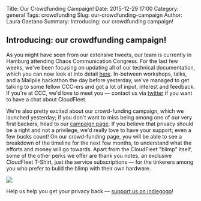 Title: Our Crowdfunding Campaign!
Date: 2015-12-29 17:00
Category: general
Tags: crowdfunding
Slug: our-crowdfunding-campaign
Author: Laura Gaetano
Summary: Introducing: our crowdfunding campaign!

## Introducing: our crowdfunding campaign!

As you might have seen from our extensive tweets, our team is currently in Hamburg attending Chaos Communication Congress. For the last few weeks, we've been focusing on updating all of our technical documentation, which you can now look at into detail [here](https://cloudfleet.readthedocs.org). In-between workshops, talks, and a Mailpile hackathon the day before yesterday, we've managed to get talking to some fellow CCC-ers and got a lot of input, interest and feedback. If you're at CCC, we'd love to meet you — contact us via [twitter](https://twitter.com/cloudfleetio) if you want to have a chat about CloudFleet.  

We're also pretty excited about our crowd-funding campaign, which we launched yesterday; if you don't want to miss being among one of our very first backers, head to our [campaign page](https://cloudfleet.io/crowdfunding). If you believe that privacy should be a right and not a privilege, we'd really love to have your support; even a few bucks count! On our crowd-funding page, you will be able to see a breakdown of the timeline for the next few months, to understand what the efforts and money will go towards. Apart from the CloudFleet "blimp" itself, some of the other perks we offer are thank you notes, an exclusive CloudFleet T-Shirt, just the service subscriptions — for the tinkerers among you who prefer to build the blimp with their own hardware.

<img src="{filename}/img/20151229-Blimps-Indiegogo.jpg">

Help us help you get your privacy back — [support us on indiegogo](http://igg.me/at/cloudfleet)!

